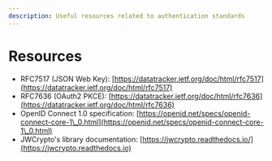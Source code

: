 ```yaml
---
description: Useful resources related to authentication standards
---
```


# Resources

* RFC7517 (JSON Web Key): [https://datatracker.ietf.org/doc/html/rfc7517](https://datatracker.ietf.org/doc/html/rfc7517)
* RFC7636 (OAuth2 PKCE): [https://datatracker.ietf.org/doc/html/rfc7636](https://datatracker.ietf.org/doc/html/rfc7636)
* OpenID Connect 1.0 specification: [https://openid.net/specs/openid-connect-core-1\_0.html](https://openid.net/specs/openid-connect-core-1\_0.html)
* JWCrypto's library documentation: [https://jwcrypto.readthedocs.io/](https://jwcrypto.readthedocs.io)
